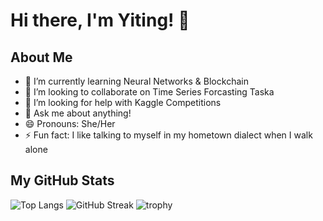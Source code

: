 # Hi there, I'm Yiting! 👋

## About Me
- 🌱 I’m currently learning Neural Networks & Blockchain
- 👯 I’m looking to collaborate on Time Series Forcasting Taska
- 🤔 I’m looking for help with Kaggle Competitions
- 💬 Ask me about anything!
- 😄 Pronouns: She/Her
- ⚡ Fun fact: I like talking to myself in my hometown dialect when I walk alone

## My GitHub Stats
<!-- You can use widgets like the GitHub Readme Stats to display your stats here. -->
<!--![chen1ting's GitHub stats](https://github-readme-stats.vercel.app/api?username=chen1ting&show_icons=true&theme=radical)-->
![Top Langs](https://github-readme-stats.vercel.app/api/top-langs/?username=chen1ting&layout=compact)
![GitHub Streak](https://github-readme-streak-stats.herokuapp.com/?user=chen1ting)
![trophy](https://github-profile-trophy.vercel.app/?username=chen1ting)



<!--## Languages and Tools:-->
<!-- List down the languages and tools you are familiar with. For example, if you're a Python developer, you might list Pyth>

## Projects
<!-- Showcase your best repositories here. -->

<!--## Connect with Me-->
<!-- Add links to your social media profiles, like LinkedIn, Twitter, etc. -->
